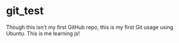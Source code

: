 # git_test
Though this isn't my first GitHub repo,
this is my first Git usage using Ubuntu.
This is me learning js!